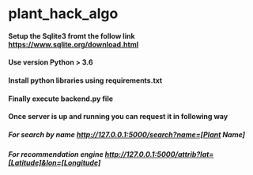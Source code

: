 # plant_hack_algo

#### Setup the Sqlite3 fromt the follow link https://www.sqlite.org/download.html

#### Use version Python > 3.6

#### Install python libraries using requirements.txt

#### Finally execute backend.py file

#### Once server is up and running you can request it in following way
##### For search by name http://127.0.0.1:5000/search?name=[Plant Name]
##### For recommendation engine http://127.0.0.1:5000/attrib?lat=[Latitude]&lon=[Longitude]
